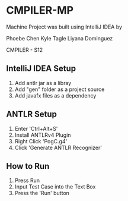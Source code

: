 # CMPILER-MP
Machine Project was built using IntelliJ IDEA by

Phoebe Chen
Kyle Tagle
Liyana Dominguez

CMPILER - S12

## IntelliJ IDEA Setup
1. Add antlr jar as a libray
2. Add "gen" folder as a project source
3. Add javafx files as a dependency

## ANTLR Setup
1. Enter 'Ctrl+Alt+S'
2. Install ANTLRv4 Plugin
3. Right Click 'PogC.g4'
4. Click 'Generate ANTLR Recognizer'

## How to Run
1. Press Run
2. Input Test Case into the Text Box
3. Press the 'Run' button
